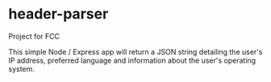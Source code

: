 # header-parser

Project for FCC

This simple Node / Express app will return a JSON string detailing the user's IP address, preferred language and information about the user's operating system.

